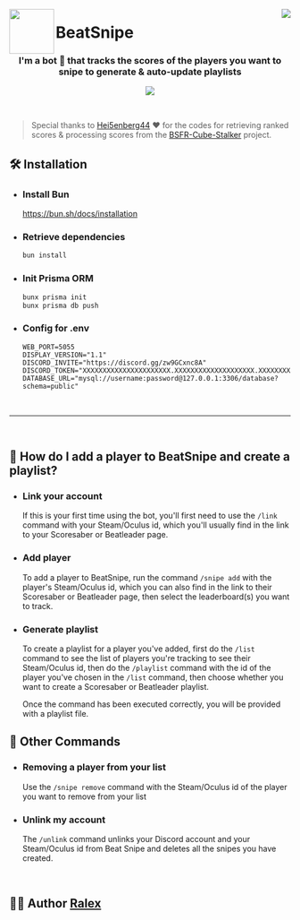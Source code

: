 <p>
  <img width="80" align="left" src="https://cdn.discordapp.com/avatars/1151103217921425440/4e07491b5b2065348bf2556f4935c993.png?size=512">
  
  <img align="right" src="https://api.visitorbadge.io/api/visitors?path=https://github.com/Ralex91/BeatSnipe/edit/main/README.md&countColor=%2337d67a">
  <h1>BeatSnipe</h1>
</p>

<h3 align="center">I'm a bot 🤖 that tracks the scores of the players you want to snipe to generate & auto-update playlists</h3>

<p align="center">
  <a href="https://beatsnipe.ralex.app/discord">
    <img src="https://img.shields.io/badge/Join%20Discord%20Server-5865F2?style=for-the-badge&logo=discord&logoColor=white">
  </a>
</p>
<br>

> Special thanks to [Hei5enberg44](https://github.com/Hei5enberg44) ❤ for the codes for retrieving ranked scores & processing scores from the [BSFR-Cube-Stalker](https://github.com/Hei5enberg44/BSFR-Cube-Stalker) project.

## 🛠 Installation

- ### Install Bun

  https://bun.sh/docs/installation

- ### Retrieve dependencies

  ```bash
  bun install
  ```

- ### Init Prisma ORM

  ```bash
  bunx prisma init
  bunx prisma db push
  ```

- ### Config for .env
  ```env
  WEB_PORT=5055
  DISPLAY_VERSION="1.1"
  DISCORD_INVITE="https://discord.gg/zw9GCxnc8A"
  DISCORD_TOKEN="XXXXXXXXXXXXXXXXXXXXXX.XXXXXXXXXXXXXXXXXXXX.XXXXXXXXXXXXX"
  DATABASE_URL="mysql://username:password@127.0.0.1:3306/database?schema=public"
  ```

<br>
<hr>
<br>

## 📔 How do I add a player to BeatSnipe and create a playlist?

- ### Link your account

  If this is your first time using the bot, you'll first need to use the `/link` command with your Steam/Oculus id, which you'll usually find in the link to your Scoresaber or Beatleader page.

- ### Add player

  To add a player to BeatSnipe, run the command `/snipe add` with the player's Steam/Oculus id, which you can also find in the link to their Scoresaber or Beatleader page, then select the leaderboard(s) you want to track.

- ### Generate playlist

  To create a playlist for a player you've added, first do the `/list` command to see the list of players you're tracking to see their Steam/Oculus id, then do the `/playlist` command with the id of the player you've chosen in the `/list` command, then choose whether you want to create a Scoresaber or Beatleader playlist.

  Once the command has been executed correctly, you will be provided with a playlist file.

## 📙 Other Commands

- ### Removing a player from your list
  Use the `/snipe remove` command with the Steam/Oculus id of the player you want to remove from your list
- ### Unlink my account
  The `/unlink` command unlinks your Discord account and your Steam/Oculus id from Beat Snipe and deletes all the snipes you have created.

<br>

## 👨‍💻 Author [Ralex](https://github.com/Ralex91)
